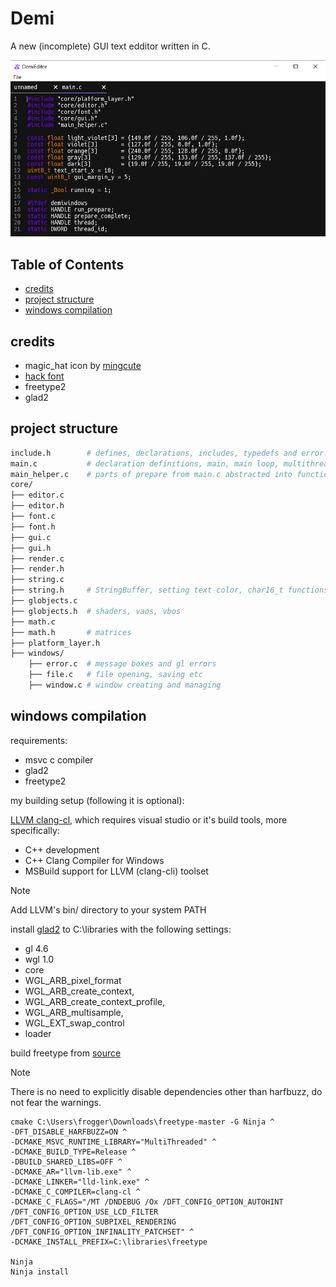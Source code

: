 # Demi
A new (incomplete) GUI text edditor written in C.

![screenshot](scr.png)

## Table of Contents

- [credits](#credits)
- [project structure](#project-structure)
- [windows compilation ](#windows-compilation )

## credits
- magic_hat icon by [mingcute](https://www.mingcute.com/)
- [hack font](https://sourcefoundry.org/hack/)
- freetype2
- glad2

## project structure

```bash
include.h        # defines, declarations, includes, typedefs and error.c
main.c           # declaration definitions, main, main loop, multithreaded helper func
main_helper.c    # parts of prepare from main.c abstracted into functions for readability
core/
├── editor.c
├── editor.h
├── font.c
├── font.h
├── gui.c
├── gui.h
├── render.c
├── render.h
├── string.c 
├── string.h     # StringBuffer, setting text color, char16_t functions and setting up printing lines
├── globjects.c
├── globjects.h  # shaders, vaos, vbos
├── math.c
├── math.h       # matrices
├── platform_layer.h
├── windows/
    ├── error.c  # message boxes and gl errors
    ├── file.c   # file opening, saving etc
    ├── window.c # window creating and managing
```

## windows compilation 
requirements:
- msvc c compiler
- glad2
- freetype2

my building setup (following it is optional):

[LLVM clang-cl](https://clang.llvm.org/), which requires visual studio or it's build tools, more specifically:
- C++ development 
- C++ Clang Compiler for Windows
- MSBuild support for LLVM (clang-cli) toolset

> [!NOTE]
> Add LLVM's bin/ directory to your system PATH

install [glad2](https://gen.glad.sh/) to C:\libraries with the following settings:
- gl 4.6
- wgl 1.0 
- core
- WGL_ARB_pixel_format
- WGL_ARB_create_context,
- WGL_ARB_create_context_profile,
- WGL_ARB_multisample,
- WGL_EXT_swap_control
- loader

build freetype from [source](https://gitlab.freedesktop.org/freetype/freetype)

> [!NOTE]
> There is no need to explicitly disable dependencies other than harfbuzz, do not fear the warnings.

```
cmake C:\Users\frogger\Downloads\freetype-master -G Ninja ^
-DFT_DISABLE_HARFBUZZ=ON ^
-DCMAKE_MSVC_RUNTIME_LIBRARY="MultiThreaded" ^
-DCMAKE_BUILD_TYPE=Release ^
-DBUILD_SHARED_LIBS=OFF ^
-DCMAKE_AR="llvm-lib.exe" ^
-DCMAKE_LINKER="lld-link.exe" ^
-DCMAKE_C_COMPILER=clang-cl ^
-DCMAKE_C_FLAGS="/MT /DNDEBUG /Ox /DFT_CONFIG_OPTION_AUTOHINT /DFT_CONFIG_OPTION_USE_LCD_FILTER /DFT_CONFIG_OPTION_SUBPIXEL_RENDERING /DFT_CONFIG_OPTION_INFINALITY_PATCHSET" ^
-DCMAKE_INSTALL_PREFIX=C:\libraries\freetype

Ninja
Ninja install
```